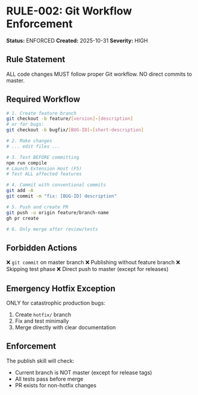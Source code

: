 # RULE-002: Git Workflow Enforcement

**Status:** ENFORCED
**Created:** 2025-10-31
**Severity:** HIGH

## Rule Statement

ALL code changes MUST follow proper Git workflow. NO direct commits to master.

## Required Workflow

```bash
# 1. Create feature branch
git checkout -b feature/[version]-[description]
# or for bugs:
git checkout -b bugfix/[BUG-ID]-[short-description]

# 2. Make changes
# ... edit files ...

# 3. Test BEFORE committing
npm run compile
# Launch Extension Host (F5)
# Test ALL affected features

# 4. Commit with conventional commits
git add -A
git commit -m "fix: [BUG-ID] description"

# 5. Push and create PR
git push -u origin feature/branch-name
gh pr create

# 6. Only merge after review/tests
```

## Forbidden Actions

❌ `git commit` on master branch
❌ Publishing without feature branch
❌ Skipping test phase
❌ Direct push to master (except for releases)

## Emergency Hotfix Exception

ONLY for catastrophic production bugs:
1. Create `hotfix/` branch
2. Fix and test minimally
3. Merge directly with clear documentation

## Enforcement

The publish skill will check:
- Current branch is NOT master (except for release tags)
- All tests pass before merge
- PR exists for non-hotfix changes